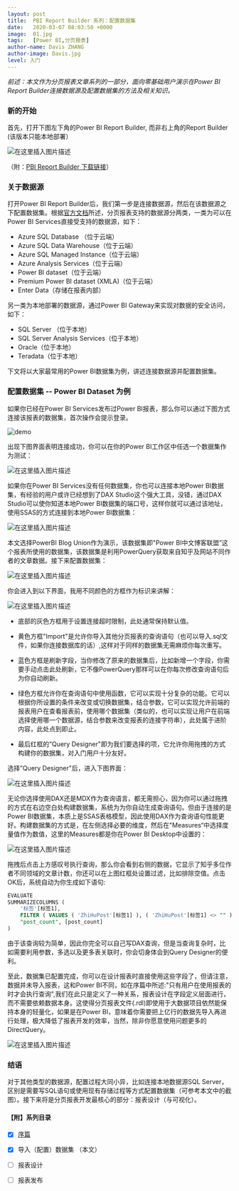 ```yaml
---
layout: post
title:  PBI Report Builder 系列：配置数据集
date:   2020-03-07 08:03:50 +0000
image:  01.jpg
tags:   [Power BI,分页报表]
author-name: Davis ZHANG
author-image: Davis.jpg
level: 入门
---
```



*前述：本文作为分页报表文章系列的一部分，面向零基础用户演示在Power BI Report Builder连接数据源及配置数据集的方法及相关知识。*

### 新的开始

首先，打开下图左下角的Power BI Report Builder, 而非右上角的Report Builder (该版本只能本地部署）

![在这里插入图片描述](https://img-blog.csdnimg.cn/20200307200929415.PNG)

（附：[PBI Report Builder 下载链接](https://www.microsoft.com/en-us/download/details.aspx?id=58158)）

### 关于数据源

打开Power BI Report Builder后，我们第一步是连接数据源，然后在该数据源之下配置数据集。根据[官方文档](https://docs.microsoft.com/zh-cn/power-bi/paginated-reports/paginated-reports-data-sources)所述，分页报表支持的数据源分两类，一类为可以在Power BI Services直接受支持的数据源，如下：

- Azure SQL Database （位于云端）
- Azure SQL Data Warehouse（位于云端）
- Azure SQL Managed Instance（位于云端）
- Azure Analysis Services（位于云端）
- Power BI dataset（位于云端）
- Premium Power BI dataset (XMLA)（位于云端）
- Enter Data（存储在报表内部）

另一类为本地部署的数据源，通过Power BI Gateway来实现对数据的安全访问，如下：

- SQL Server （位于本地）
- SQL Server Analysis Services（位于本地）
- Oracle（位于本地）
- Teradata（位于本地）

下文将以大家最常用的Power BI数据集为例，讲述连接数据源并配置数据集。

### 配置数据集 -- Power BI Dataset 为例

如果你已经在Power BI Services发布过Power BI报表，那么你可以通过下图方式连接该报表的数据集，首次操作会提示登录。

![demo](https://img-blog.csdnimg.cn/20200307204313522.PNG)

出现下图界面表明连接成功，你可以在你的Power BI工作区中任选一个数据集作为测试：

![在这里插入图片描述](https://img-blog.csdnimg.cn/20200307204929798.png?x-oss-process=image/watermark,type_ZmFuZ3poZW5naGVpdGk,shadow_10,text_d3d3LmQtYmkudGVjaA==,size_16,color_FFFFFF,t_70)

如果你在Power BI Services没有任何数据集，你也可以连接本地Power BI数据集，有经验的用户或许已经想到了DAX Studio这个强大工具，没错，通过DAX Studio可以使你知道本地Power BI数据集的端口号，这样你就可以通过该地址，使用SSAS的方式连接到本地Power BI数据集：

![在这里插入图片描述](https://img-blog.csdnimg.cn/20200307220954153.png?x-oss-process=image/watermark,type_ZmFuZ3poZW5naGVpdGk,shadow_10,text_d3d3LmQtYmkudGVjaA==,size_16,color_FFFFFF,t_70)

本文选择PowerBI Blog Union作为演示，该数据集即"Power BI中文博客联盟”这个报表所使用的数据集，该数据集是利用PowerQuery获取来自知乎及网站不同作者的文章数据。接下来配置数据集：

![在这里插入图片描述](https://img-blog.csdnimg.cn/2020030720542890.PNG)

你会进入到以下界面，我用不同颜色的方框作为标识来讲解：

![在这里插入图片描述](https://img-blog.csdnimg.cn/20200307210640252.png?x-oss-process=image/watermark,type_ZmFuZ3poZW5naGVpdGk,shadow_10,text_d3d3LmQtYmkudGVjaA==,size_16,color_FFFFFF,t_70)

- 底部的灰色方框用于设置连接超时限制，此处通常保持默认值。

- 黄色方框"Import"是允许你导入其他分页报表的查询语句（也可以导入.sql文件，如果你连接数据库的话）,这样对于同样的数据集无需麻烦你每次重写。

- 蓝色方框是刷新字段，当你修改了原来的数据集后，比如新增一个字段，你需要手动点击此处刷新，它不像PowerQuery那样可以在你每次修改查询语句后为你自动刷新。

- 绿色方框允许你在查询语句中使用函数，它可以实现十分复杂的功能。它可以根据你所设置的条件来改变或切换数据集，结合参数，它可以实现允许前端的报表用户在查看报表前，使用哪个数据集（类似的，也可以实现让用户在前端选择使用哪一个数据源，结合参数来改变报表的连接字符串），此处属于进阶内容，此处点到即止。
- 最后红框的”Query Designer"即为我们要选择的项，它允许你用拖拽的方式构建你的数据集，对入门用户十分友好。

选择”Query Designer"后，进入下图界面：

![在这里插入图片描述](https://img-blog.csdnimg.cn/20200307214100848.png?x-oss-process=image/watermark,type_ZmFuZ3poZW5naGVpdGk,shadow_10,text_d3d3LmQtYmkudGVjaA==,size_16,color_FFFFFF,t_70)

无论你选择使用DAX还是MDX作为查询语言，都无需担心，因为你可以通过拖拽的方式在右边空白处构建数据集，系统为为你自动生成查询语句。但由于连接的是Power BI数据集，本质上是SSAS表格模型，因此使用DAX作为查询语句性能更好。构建数据集的方式是，在左侧选择必要的维度，然后在"Measures“中选择度量值作为数值，这里的Measures都是你在Power BI Desktop中设置的：

![在这里插入图片描述](https://img-blog.csdnimg.cn/2020030721523066.png?x-oss-process=image/watermark,type_ZmFuZ3poZW5naGVpdGk,shadow_10,text_d3d3LmQtYmkudGVjaA==,size_16,color_FFFFFF,t_70)

拖拽后点击上方感叹号执行查询，那么你会看到右侧的数据，它显示了知乎多位作者不同领域的文章计数，你还可以在上图红框处设置过滤，比如排除空值。点击OK后，系统自动为你生成如下语句:

```SQL
EVALUATE
SUMMARIZECOLUMNS (
    '标签'[标签1],
    FILTER ( VALUES ( 'ZhiHuPost'[标签1] ), ( 'ZhiHuPost'[标签1] <> "" ) ),
    "post_count", [post_count]
)

```

由于该查询较为简单，因此你完全可以自己写DAX查询，但是当查询复杂时，比如需要利用参数，多选以及更多表关联时，你会切身体会到Query Designer的便利。

至此，数据集已配置完成，你可以在设计报表时直接使用这些字段了，但请注意，数据并未导入报表，这和Power BI不同，如在序篇中所述:"只有用户在使用报表的时才会执行查询",我们在此只是定义了一种关系，报表设计在字段定义层面进行，而不需要依赖数据本身。这使得分页报表文件(.rdl)即使用于大数据项目依然能保持本身的轻量化，如果是在Power BI，意味着你需要把上亿行的数据先导入再进行处理，极大降低了报表开发的效率，当然，除非你愿意使用问题更多的DirectQuery。

![在这里插入图片描述](https://img-blog.csdnimg.cn/20200307221516231.png?x-oss-process=image/watermark,type_ZmFuZ3poZW5naGVpdGk,shadow_10,text_d3d3LmQtYmkudGVjaA==,size_16,color_FFFFFF,t_70)


### 结语

对于其他类型的数据源，配置过程大同小异，比如连接本地数据源SQL Server，区别是需要写SQL语句或使用现有存储过程等方式配置数据集（可参考本文中的截图）。接下来将是分页报表开发最核心的部分：报表设计（与可视化）。




#### 【附】系列目录
 - [x] [序篇]({{site.baseurl}}/pbi-reportbuilder-2/)

 - [x] 导入（配置）数据集 （本文）

 - [ ] 报表设计

 - [ ] 报表发布
